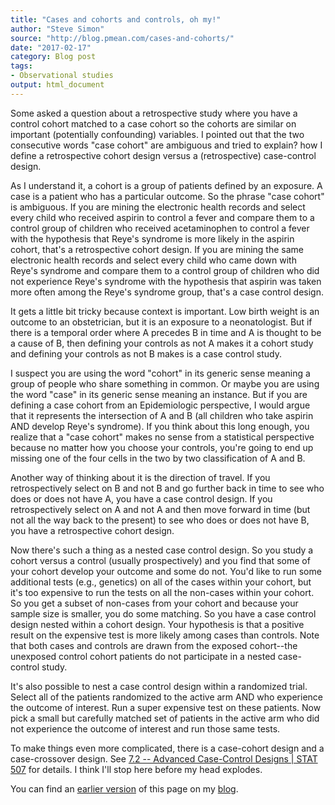 ```yaml
---
title: "Cases and cohorts and controls, oh my!"
author: "Steve Simon"
source: "http://blog.pmean.com/cases-and-cohorts/"
date: "2017-02-17"
category: Blog post
tags:
- Observational studies
output: html_document
---
```


Some asked a question about a retrospective study where you have a control cohort matched to a case cohort so the cohorts are similar on important (potentially confounding) variables. I pointed out that the two consecutive words "case cohort" are ambiguous and tried to explain? how I define a retrospective cohort design versus a (retrospective) case-control design.

<!---More--->

As I understand it, a cohort is a group of patients defined by an exposure. A case is a patient who has a particular outcome. So the phrase "case cohort" is ambiguous. If you are mining the electronic health records and select every child who received aspirin to control a fever and compare them to a control group of children who received acetaminophen to control a fever with the hypothesis that Reye's syndrome is more likely in the aspirin cohort, that's a retrospective cohort design. If you are mining the same electronic health records and select every child who came down with Reye's syndrome and compare them to a control group of children who did not experience Reye's syndrome with the hypothesis that aspirin was taken more often among the Reye's syndrome group, that's a case control design.

It gets a little bit tricky because context is important. Low birth weight is an outcome to an obstetrician, but it is an exposure to a neonatologist. But if there is a temporal order where A precedes B in time and A is thought to be a cause of B, then defining your controls as not A makes it a cohort study and defining your controls as not B makes is a case control study.

I suspect you are using the word "cohort" in its generic sense meaning a group of people who share something in common. Or maybe you are using the word "case" in its generic sense meaning an instance. But if you are defining a case cohort from an Epidemiologic perspective, I would argue that it represents the intersection of A and B (all children who take aspirin AND develop Reye's syndrome). If you think about this long enough, you realize that a "case cohort" makes no sense from a statistical perspective because no matter how you choose your controls, you're going to end up missing one of the four cells in the two by two classification of A and B.

Another way of thinking about it is the direction of travel. If you retrospectively select on B and not B and go further back in time to see who does or does not have A, you have a case control design. If you retrospectively select on A and not A and then move forward in time (but not all the way back to the present) to see who does or does not have B, you have a retrospective cohort design.

Now there's such a thing as a nested case control design. So you study a cohort versus a control (usually prospectively) and you find that some of your cohort develop your outcome and some do not. You'd like to run some additional tests (e.g., genetics) on all of the cases within your cohort, but it's too expensive to run the tests on all the non-cases within your cohort. So you get a subset of non-cases from your cohort and because your sample size is smaller, you do some matching. So you have a case control design nested within a cohort design. Your hypothesis is that a positive result on the expensive test is more likely among cases than controls. Note that both cases and controls are drawn from the exposed cohort--the unexposed control cohort patients do not participate in a nested case-control study.

It's also possible to nest a case control design within a randomized trial. Select all of the patients randomized to the active arm AND who experience the outcome of interest. Run a super expensive test on these patients. Now pick a small but carefully matched set of patients in the active arm who did not experience the outcome of interest and run those same tests.

To make things even more complicated, there is a case-cohort design and a case-crossover design. See [7.2 -- Advanced Case-Control Designs \| STAT 507][psu1] for details. I think I'll stop here before my head explodes.

You can find an [earlier version][sim1] of this page on my [blog][sim2].

[sim1]: http://blog.pmean.com/cases-and-cohorts/
[sim2]: http://blog.pmean.com

[psu1]: https://onlinecourses.science.psu.edu/stat507/node/49
